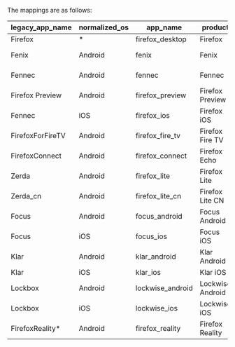 The mappings are as follows:

legacy_app_name  | normalized_os | app_name         | product          | canonical_app_name              | 2019  | 2020  | 2021
---------------- | ------------- | ---------------- | ---------------- | ------------------------------- | ----- | ----  | ----
Firefox          | *             | firefox_desktop  | Firefox          | Firefox for Desktop             | true  | true  | true
Fenix            | Android       | fenix            | Fenix            | Firefox for Android (Fenix)     | true  | true  | true
Fennec           | Android       | fennec           | Fennec           | Firefox for Android (Fennec)    | true  | true  | true
Firefox Preview  | Android       | firefox_preview  | Firefox Preview  | Firefox Preview for Android     | true  | true  | true
Fennec           | iOS           | firefox_ios      | Firefox iOS      | Firefox for iOS                 | true  | true  | true
FirefoxForFireTV | Android       | firefox_fire_tv  | Firefox Fire TV  | Firefox for Fire TV             | false | false | false
FirefoxConnect   | Android       | firefox_connect  | Firefox Echo     | Firefox for Echo Show           | true  | true  | false
Zerda            | Android       | firefox_lite     | Firefox Lite     | Firefox Lite                    | true  | true  | false
Zerda_cn         | Android       | firefox_lite_cn  | Firefox Lite CN  | Firefox Lite (China)            | false | false | false
Focus            | Android       | focus_android    | Focus Android    | Firefox Focus for Android       | true  | true  | true
Focus            | iOS           | focus_ios        | Focus iOS        | Firefox Focus for iOS           | true  | true  | true
Klar             | Android       | klar_android     | Klar Android     | Firefox Klar for Android        | false | false | false
Klar             | iOS           | klar_ios         | Klar iOS         | Firefox Klar for iOS            | false | false | false
Lockbox          | Android       | lockwise_android | Lockwise Android | Lockwise for Android            | true  | true  | false
Lockbox          | iOS           | lockwise_ios     | Lockwise iOS     | Lockwise for iOS                | true  | true  | false
FirefoxReality*  | Android       | firefox_reality  | Firefox Reality  | Firefox Reality                 | false | false | false
